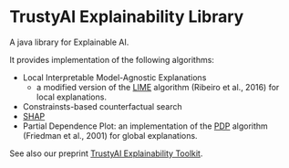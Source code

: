 # TrustyAI Explainability Library

A java library for Explainable AI.

It provides implementation of the following algorithms:

 * Local Interpretable Model-Agnostic Explanations
   * a modified version of the [LIME](https://arxiv.org/abs/1602.04938) algorithm (Ribeiro et al., 2016) for local explanations.
 * Constrainsts-based counterfactual search
 * [SHAP](https://arxiv.org/abs/1705.07874)
 * Partial Dependence Plot: an implementation of the [PDP](https://www.jstor.org/stable/2699986) algorithm (Friedman et al., 2001) for global explanations.

See also our preprint [TrustyAI Explainability Toolkit](https://arxiv.org/abs/2104.12717).
